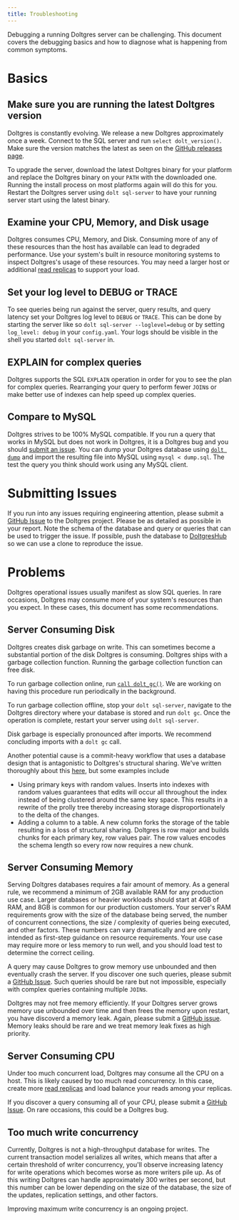 ```yaml
---
title: Troubleshooting
---
```


Debugging a running Doltgres server can be challenging. This document covers the debugging basics and how to diagnose what is happening from common symptoms.

# Basics

## Make sure you are running the latest Doltgres version

Doltgres is constantly evolving. We release a new Doltgres approximately once a week. Connect to the SQL server and run `select dolt_version()`. Make sure the version matches the latest as seen on the [GitHub releases page](https://github.com/dolthub/dolt/releases). 

To upgrade the server, download the latest Doltgres binary for your platform and replace the Doltgres binary on your `PATH` with the downloaded one. Running the install process on most platforms again will do this for you. Restart the Doltgres server using `dolt sql-server` to have your running server start using the latest binary.

## Examine your CPU, Memory, and Disk usage

Doltgres consumes CPU, Memory, and Disk. Consuming more of any of these resources than the host has available can lead to degraded performance. Use your system's built in resource monitoring systems to inspect Doltgres's usage of these resources. You may need a larger host or additional [read replicas](./replication.md) to support your load.

## Set your log level to DEBUG or TRACE

To see queries being run against the server, query results, and query latency set your Doltgres log level to `DEBUG` or `TRACE`. This can be done by starting the server like so `dolt sql-server --loglevel=debug` or by setting `log_level: debug` in your `config.yaml`. Your logs should be visible in the shell you started `dolt sql-server` in.

## EXPLAIN for complex queries

Doltgres supports the SQL `EXPLAIN` operation in order for you to see the plan for complex queries. Rearranging your query to perform fewer `JOIN`s or make better use of indexes can help speed up complex queries.

## Compare to MySQL

Doltgres strives to be 100% MySQL compatible. If you run a query that works in MySQL but does not work in Doltgres, it is a Doltgres bug and you should [submit an issue](#submitting-issues). You can dump your Doltgres database using [`dolt dump`](../../cli/cli.md#dolt-dump) and import the resulting file into MySQL using `mysql < dump.sql`. The test the query you think should work using any MySQL client.

# Submitting Issues

If you run into any issues requiring engineering attention, please submit a [GitHub Issue](https://github.com/dolthub/dolt/issues) to the Doltgres project. Please be as detailed as possible in your report. Note the schema of the database and query or queries that can be used to trigger the issue.  If possible, push the database to [DoltgresHub](https://www.dolthub.com) so we can use a clone to reproduce the issue.

# Problems

Doltgres operational issues usually manifest as slow SQL queries. In rare occasions, Doltgres may consume more of your system's resources than you expect. In these cases, this document has some recommendations.

## Server Consuming Disk

Doltgres creates disk garbage on write. This can sometimes become a substantial portion of the disk Doltgres is consuming. Doltgres ships with a garbage collection function. Running the garbage collection function can free disk.

To run garbage collection online, run [`call dolt_gc()`](../version-control/dolt-sql-procedures.md#dolt_gc). We are working on having this procedure run periodically in the background.

To run garbage collection offline, stop your `dolt sql-server`, navigate to the Doltgres directory where your database is stored and run `dolt gc`. Once the operation is complete, restart your server using `dolt sql-server`. 

Disk garbage is especially pronounced after imports. We recommend concluding imports with a `dolt gc` call.

Another potential cause is a commit-heavy workflow that uses a database design that is antagonistic to Doltgres's structural sharing. We've written thoroughly about this [here](https://www.dolthub.com/blog/2020-05-13-dolt-commit-graph-and-structural-sharing/), but some examples include

* Using primary keys with random values. Inserts into indexes with random values guarantees that edits will occur all throughout the index instead of being clustered around the same key space. This results in a rewrite of the prolly tree thereby increasing storage disproportionately to the delta of the changes.
* Adding a column to a table. A new column forks the storage of the table resulting in a loss of structural sharing. Doltgres is row major and builds chunks for each primary key, row values pair. The row values encodes the schema length so every row now requires a new chunk.

## Server Consuming Memory

Serving Doltgres databases requires a fair amount of memory. As a general rule, we recommend a minimum
of 2GB available RAM for any production use case. Larger databases or heavier workloads should start
at 4GB of RAM, and 8GB is common for our production customers. Your server's RAM requirements grow
with the size of the database being served, the number of concurrent connections, the size /
complexity of queries being executed, and other factors. These numbers can vary dramatically and are
only intended as first-step guidance on resource requirements. Your use case may require more or
less memory to run well, and you should load test to determine the correct ceiling.

A query may cause Doltgres to grow memory use unbounded and then eventually crash the server. If you
discover one such queries, please submit a [GitHub
Issue](https://github.com/dolthub/dolt/issues). Such queries should be rare but not impossible,
especially with complex queries containing multiple `JOIN`s.

Doltgres may not free memory efficiently. If your Doltgres server grows memory use unbounded over time and
then frees the memory upon restart, you have discoverd a memory leak. Again, please submit a [GitHub
issue](https://github.com/dolthub/dolt/issues). Memory leaks should be rare and we treat memory leak
fixes as high priority.

## Server Consuming CPU

Under too much concurrent load, Doltgres may consume all the CPU on a host. This is likely caused by too
much read concurrency. In this case, create more [read replicas](./replication.md) and load balance
your reads among your replicas.

If you discover a query consuming all of your CPU, please submit a [GitHub
Issue](https://github.com/dolthub/dolt/issues). On rare occasions, this could be a Doltgres bug.

## Too much write concurrency

Currently, Doltgres is not a high-throughput database for writes. The current transaction model
serializes all writes, which means that after a certain threshold of writer concurrency, you'll
observe increasing latency for write operations which becomes worse as more writers pile up. As of
this writing Doltgres can handle approximately 300 writes per second, but this number can be lower
depending on the size of the database, the size of the updates, replication settings, and other
factors.

Improving maximum write concurrency is an ongoing project.

